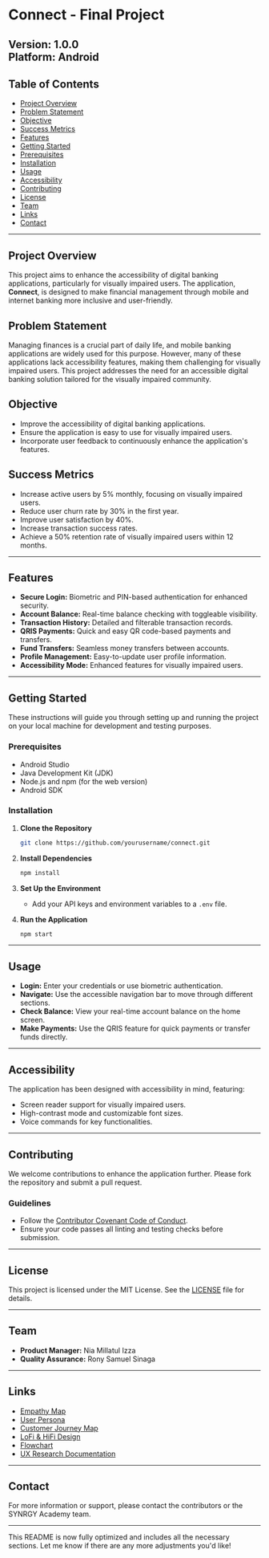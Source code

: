 # **Connect - Final Project**

**Version:** 1.0.0  
**Platform:** Android
---

## **Table of Contents**
- [Project Overview](#project-overview)
- [Problem Statement](#problem-statement)
- [Objective](#objective)
- [Success Metrics](#success-metrics)
- [Features](#features)
- [Getting Started](#getting-started)
- [Prerequisites](#prerequisites)
- [Installation](#installation)
- [Usage](#usage)
- [Accessibility](#accessibility)
- [Contributing](#contributing)
- [License](#license)
- [Team](#team)
- [Links](#links)
- [Contact](#contact)

---

## **Project Overview**
This project aims to enhance the accessibility of digital banking applications, particularly for visually impaired users. The application, **Connect**, is designed to make financial management through mobile and internet banking more inclusive and user-friendly.

## **Problem Statement**
Managing finances is a crucial part of daily life, and mobile banking applications are widely used for this purpose. However, many of these applications lack accessibility features, making them challenging for visually impaired users. This project addresses the need for an accessible digital banking solution tailored for the visually impaired community.

## **Objective**
- Improve the accessibility of digital banking applications.
- Ensure the application is easy to use for visually impaired users.
- Incorporate user feedback to continuously enhance the application's features.

## **Success Metrics**
- Increase active users by 5% monthly, focusing on visually impaired users.
- Reduce user churn rate by 30% in the first year.
- Improve user satisfaction by 40%.
- Increase transaction success rates.
- Achieve a 50% retention rate of visually impaired users within 12 months.

---

## **Features**
- **Secure Login:** Biometric and PIN-based authentication for enhanced security.
- **Account Balance:** Real-time balance checking with toggleable visibility.
- **Transaction History:** Detailed and filterable transaction records.
- **QRIS Payments:** Quick and easy QR code-based payments and transfers.
- **Fund Transfers:** Seamless money transfers between accounts.
- **Profile Management:** Easy-to-update user profile information.
- **Accessibility Mode:** Enhanced features for visually impaired users.

---

## **Getting Started**
These instructions will guide you through setting up and running the project on your local machine for development and testing purposes.

### **Prerequisites**
- Android Studio
- Java Development Kit (JDK)
- Node.js and npm (for the web version)
- Android SDK

### **Installation**
1. **Clone the Repository**
   ```bash
   git clone https://github.com/yourusername/connect.git
   ```
2. **Install Dependencies**
   ```bash
   npm install
   ```
3. **Set Up the Environment**
   - Add your API keys and environment variables to a `.env` file.

4. **Run the Application**
   ```bash
   npm start
   ```

---

## **Usage**
- **Login:** Enter your credentials or use biometric authentication.
- **Navigate:** Use the accessible navigation bar to move through different sections.
- **Check Balance:** View your real-time account balance on the home screen.
- **Make Payments:** Use the QRIS feature for quick payments or transfer funds directly.

---

## **Accessibility**
The application has been designed with accessibility in mind, featuring:
- Screen reader support for visually impaired users.
- High-contrast mode and customizable font sizes.
- Voice commands for key functionalities.

---

## **Contributing**
We welcome contributions to enhance the application further. Please fork the repository and submit a pull request.

### **Guidelines**
- Follow the [Contributor Covenant Code of Conduct](CODE_OF_CONDUCT.md).
- Ensure your code passes all linting and testing checks before submission.

---

## **License**
This project is licensed under the MIT License. See the [LICENSE](LICENSE) file for details.

---

## **Team**
- **Product Manager:** Nia Millatul Izza
- **Quality Assurance:** Rony Samuel Sinaga

---

## **Links**
- [Empathy Map](#)
- [User Persona](#)
- [Customer Journey Map](#)
- [LoFi & HiFi Design](#)
- [Flowchart](#)
- [UX Research Documentation](#)

---

## **Contact**
For more information or support, please contact the contributors or the SYNRGY Academy team.

---

This README is now fully optimized and includes all the necessary sections. Let me know if there are any more adjustments you'd like!
